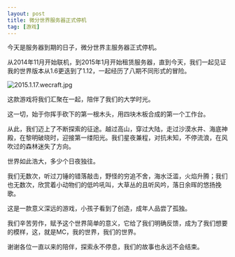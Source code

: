 ```yaml
---
layout: post
title: 微分世界服务器正式停机
tag: [游戏]
---
```


今天是服务器到期的日子，微分世界主服务器正式停机。

从2014年11月开始联机，到2015年1月开始租赁服务器，直到今天，我们一起见证我的世界版本从1.6更迭到了1.12，一起经历了八期不同形式的冒险。

![2015.1.17.wecraft.jpg](https://wx2.sbimg.cn/2020/04/19/2015.1.17.wecraft.jpg)

这款游戏将我们汇聚在一起，陪伴了我们的大学时光。

这一切，始于你挥手砍下的第一根木头，用四块木板合成的第一个工作台。

从此，我们迈上了不断探索的征途。越过高山，穿过大陆，走过沙漠水井、海底神殿，在黎明破晓时，迎接第一缕阳光。我们星夜兼程，对抗未知，不停流浪，在风吹过的森林迷失了方向。

世界如此浩大，多少个日夜独往。

我们无数次，听过刀锤的错落敲击，野怪的穷追不舍，海水泛滥，火焰升腾；我们也无数次，欣赏着小动物们的低吟吼叫，大草丛的且听风吟，落日余晖的悠扬挽歌。

这是一款意义深远的游戏，小孩子看到了创造，成年人品尝了孤独。

我们辛苦劳作，赋予这个世界简单的意义，它给了我们明确反馈，成为了我们想要的模样，这，就是MC，我的世界，我们的世界。

谢谢各位一直以来的陪伴，探索永不停息，我们的故事也永远不会结束。